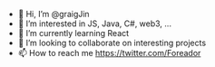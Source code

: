 - 👋 Hi, I’m @graigJin
- 👀 I’m interested in JS, Java, C#, web3, ...
- 🌱 I’m currently learning React
- 💞️ I’m looking to collaborate on interesting projects
- 📫 How to reach me https://twitter.com/Foreador

<!---
graigJin/graigJin is a ✨ special ✨ repository because its `README.md` (this file) appears on your GitHub profile.
You can click the Preview link to take a look at your changes.
--->
